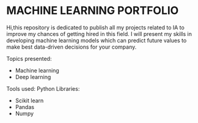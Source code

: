 # MACHINE LEARNING PORTFOLIO


Hi,this repository is dedicated to publish all my projects related to IA to improve my chances of getting hired in this field.
I will present my skills in developing machine learning models which can predict future values to make best data-driven decisions for your company.


Topics presented: 
- Machine learning
- Deep learning

Tools used: Python 
Libraries:
- Scikit learn
- Pandas
- Numpy
